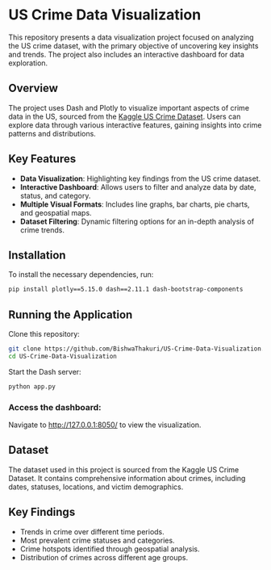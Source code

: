 # US Crime Data Visualization

This repository presents a data visualization project focused on analyzing the US crime dataset, with the primary objective of uncovering key insights and trends. The project also includes an interactive dashboard for data exploration.

## Overview

The project uses Dash and Plotly to visualize important aspects of crime data in the US, sourced from the [Kaggle US Crime Dataset](https://www.kaggle.com/datasets/arpitsinghaiml/u-s-crime-dataset/data). Users can explore data through various interactive features, gaining insights into crime patterns and distributions.

## Key Features
- **Data Visualization**: Highlighting key findings from the US crime dataset.
- **Interactive Dashboard**: Allows users to filter and analyze data by date, status, and category.
- **Multiple Visual Formats**: Includes line graphs, bar charts, pie charts, and geospatial maps.
- **Dataset Filtering**: Dynamic filtering options for an in-depth analysis of crime trends.

## Installation
To install the necessary dependencies, run:
```bash
pip install plotly==5.15.0 dash==2.11.1 dash-bootstrap-components
```

## Running the Application
Clone this repository:

```bash
git clone https://github.com/BishwaThakuri/US-Crime-Data-Visualization.git
cd US-Crime-Data-Visualization
```

Start the Dash server:

```bash
python app.py
```
### Access the dashboard:
Navigate to http://127.0.0.1:8050/ to view the visualization.

## Dataset
The dataset used in this project is sourced from the Kaggle US Crime Dataset. It contains comprehensive information about crimes, including dates, statuses, locations, and victim demographics.

## Key Findings
- Trends in crime over different time periods.
- Most prevalent crime statuses and categories.
- Crime hotspots identified through geospatial analysis.
- Distribution of crimes across different age groups.